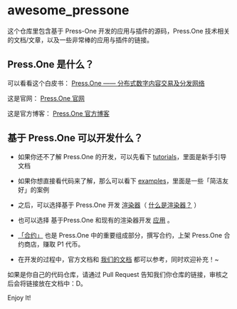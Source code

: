 # awesome_pressone

这个仓库里包含基于 Press-One 开发的应用与插件的源码，Press.One 技术相关的文档/文章，以及一些非常棒的应用与插件的链接。

## Press.One 是什么？

可以看看这个白皮书：
[Press.One —— 分布式数字内容交易及分发网络](https://static.press.one/files/PRS_whitepaper_1_0_1_cn.pdf)

这是官网：
[Press.One 官网](https://press.one/)

这是官方博客：
[Press.One 官方博客](https://blog.press.one/?from=https://press.one)

## 基于 Press.One 可以开发什么？

- 如果你还不了解 Press.One 的开发，可以先看下 [tutorials](https://github.com/albertschr/awesome_pressone/tree/master/tutorials)，里面是新手引导文档

- 如果你想直接看代码来了解，那么可以看下 [examples](https://github.com/albertschr/awesome_pressone/tree/master/examples)，里面是一些「简洁友好」的案例

- 之后，可以选择基于 Press.One 开发 [渲染器](https://github.com/albertschr/awesome_pressone/tree/master/renderers)（ [什么是渲染器？](https://github.com/albertschr/awesome_pressone/blob/master/renderers/README.md) ）

- 也可以选择 基于Press.One 和现有的渲染器开发 [应用](https://github.com/albertschr/awesome_pressone/tree/master/applications) 。

- [「合约」](https://github.com/albertschr/awesome_pressone/tree/master/contracts) 也是 Press.One 中的重要组成部分，撰写合约，上架 Press.One 合约商店，赚取 P1 代币。

- 在开发的过程中，官方文档和 [我们的文档](https://github.com/albertschr/awesome_pressone/tree/master/docs) 都可以参考，同时欢迎补充！~

如果是你自己的代码仓库，请通过 Pull Request 告知我们你仓库的链接，审核之后会将链接放在文档中：D。

Enjoy It!
